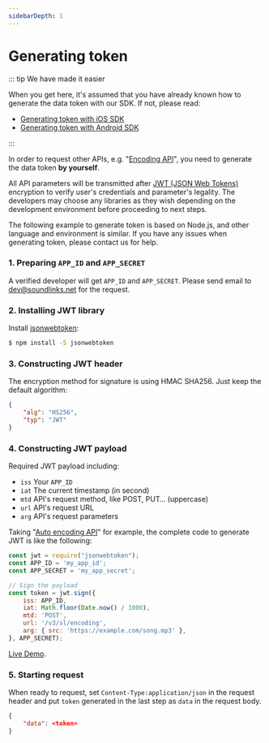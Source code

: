 ```yaml
---
sidebarDepth: 1
---
```


# Generating token

::: tip We have made it easier

When you get here, it's assumed that you have already known how to generate the data token with our SDK. If not, please read:

- [Generating token with iOS SDK](/ios/#generating-token)
- [Generating token with Android SDK](/android/#generating-token)

:::

In order to request other APIs, e.g. "[Encoding API](/encoding/)", you need to generate the data token **by yourself**.

All API parameters will be transmitted after [JWT (JSON Web Tokens)](https://jwt.io/) encryption to verify user's credentials and parameter's legality. The developers may choose any libraries as they wish depending on the development environment before proceeding to next steps.

The following example to generate token is based on Node.js, and other language and environment is similar. If you have any issues when generating token, please contact us for help.

### 1. Preparing `APP_ID` and `APP_SECRET`

A verified developer will get `APP_ID` and `APP_SECRET`. Please send email to [dev@soundlinks.net](mailto:dev@soundlinks.net) for the request.

### 2. Installing JWT library

Install [jsonwebtoken](https://github.com/auth0/node-jsonwebtoken):

```bash
$ npm install -S jsonwebtoken
```

### 3. Constructing JWT header

The encryption method for signature is using HMAC SHA256. Just keep the default algorithm:

```json
{
    "alg": "HS256",
    "typ": "JWT"
}
```

### 4. Constructing JWT payload

Required JWT payload including:

- `iss` Your `APP_ID`
- `iat` The current timestamp (in second)
- `mtd` API's request method, like POST, PUT… (uppercase)
- `url` API's request URL
- `arg` API's request parameters

Taking "[Auto encoding API](/encoding/#api-start-auto-encoding)" for example, the complete code to generate JWT is like the following:

```js
const jwt = require("jsonwebtoken");
const APP_ID = 'my_app_id';
const APP_SECRET = 'my_app_secret';

// Sign the payload
const token = jwt.sign({
    iss: APP_ID,
    iat: Math.floor(Date.now() / 1000),
    mtd: 'POST',
    url: '/v3/sl/encoding',
    arg: { src: 'https://example.com/song.mp3' },
}, APP_SECRET);
```

[Live Demo](https://runkit.com/wyudong/jwt-demo).

### 5. Starting request

When ready to request, set `Content-Type:application/json` in the request header and put `token` generated in the last step as `data` in the request body.

```json
{
    "data": <token>
}
```
